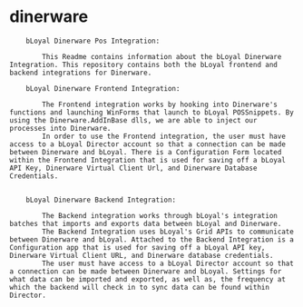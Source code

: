 # dinerware

		bLoyal Dinerware Pos Integration:

			This Readme contains information about the bLoyal Dinerware Integration. This repository contains both the bLoyal frontend and backend integrations for Dinerware. 
		
		bLoyal Dinerware Frontend Integration: 
			
			The Frontend integration works by hooking into Dinerware's functions and launching WinForms that launch to bLoyal POSSnippets. By using the Dinerware.AddInBase dlls, we are able to inject our processes into Dinerware. 
			In order to use the Frontend integration, the user must have access to a bLoyal Director account so that a connection can be made between Dinerware and bLoyal. There is a Configuration Form located within the Frontend Integration that is used for saving off a bLoyal API Key, Dinerware Virtual Client Url, and Dinerware Database Credentials.
		
		
		bLoyal Dinerware Backend Integration:
		
			The Backend integration works through bLoyal's integration batches that imports and exports data between bLoyal and Dinerware. 
			The Backend Integration uses bLoyal's Grid APIs to communicate between Dinerware and bLoyal. Attached to the Backend Integration is a Configuration app that is used for saving off a bLoyal API key, Dinerware Virtual Client URL, and Dinerware database credentials. 
			The user must have access to a bLoyal Director account so that a connection can be made between Dinerware and bLoyal. Settings for what data can be imported and exported, as well as, the frequency at which the backend will check in to sync data can be found within Director. 
